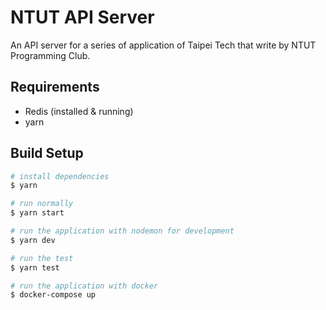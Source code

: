 # NTUT API Server
An API server for a series of application of Taipei Tech that write by NTUT Programming Club.

## Requirements
- Redis (installed & running)
- yarn

## Build Setup
``` bash
# install dependencies
$ yarn

# run normally
$ yarn start

# run the application with nodemon for development
$ yarn dev

# run the test
$ yarn test

# run the application with docker
$ docker-compose up
```
